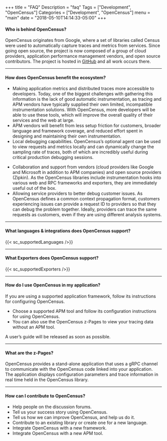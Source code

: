 +++
title = "FAQ"
Description = "faq"
Tags = ["Development", "OpenCensus"]
Categories = ["Development", "OpenCensus"]
menu = "main"
date = "2018-05-10T14:14:33-05:00"
+++

####  Who is behind OpenCensus?

OpenCensus originates from Google, where a set of libraries called Census were used to automatically capture traces and metrics from services. Since going open source, the project is now composed of a group of cloud providers, application performance management vendors, and open source contributors. The project is hosted in [GitHub](https://github.com/census-instrumentation/) and all work occurs there.

---

####  How does OpenCensus benefit the ecosystem?

* Making application metrics and distributed traces more accessible to developers. Today, one of the biggest challenges with gathering this information is the lack of good automatic instrumentation, as tracing and APM vendors have typically supplied their own limited, incompatible instrumentation solutions. With OpenCensus, more developers will be able to use these tools, which will improve the overall quality of their services and the web at large.
* APM vendors will benefit from less setup friction for customers, broader language and framework coverage, and reduced effort spent in designing and maintaining their own instrumentation.
* Local debugging capabilities. OpenCensus’s optional agent can be used to view requests and metrics locally and can dynamically change the sampling rate of traces, both of which are incredibly useful during critical production debugging sessions.</p>
* Collaboration and support from vendors (cloud providers like Google and Microsoft in addition to APM companies) and open source providers (Zipkin). As the OpenCensus libraries include instrumentation hooks into various web and RPC frameworks and exporters, they are immediately useful out of the box.
* Allowing service providers to better debug customer issues. As OpenCensus defines a common context propagation format, customers experiencing issues can provide a request ID to providers so that they can debug the problem together. Ideally, providers can trace the same requests as customers, even if they are using different analysis systems.

---

#### What languages &amp; integrations does OpenCensus support?

{{< sc_supportedLanguages />}}

---

#### What Exporters does OpenCensus support?

{{< sc_supportedExporters />}}

---

#### How do I use OpenCensus in my application?
If you are using a supported application framework, follow its instructions for configuring OpenCensus.

* Choose a supported APM tool and follow its configuration instructions for using OpenCensus.
* You can also use the OpenCensus z-Pages to view your tracing data without an APM tool.

A user’s guide will be released as soon as possible.

---

#### What are the z-Pages?

OpenCensus provides a stand-alone application that uses a gRPC channel to communicate with the OpenCensus code linked into your application. The application displays configuration parameters and trace information in real time held in the OpenCensus library.

---

####  How can I contribute to OpenCensus?

* Help people on the discussion forums.
* Tell us your success story using OpenCensus.
* Tell us how we can improve OpenCensus, and help us do it.
* Contribute to an existing library or create one for a new language.
* Integrate OpenCensus with a new framework.
* Integrate OpenCensus with a new APM tool.
